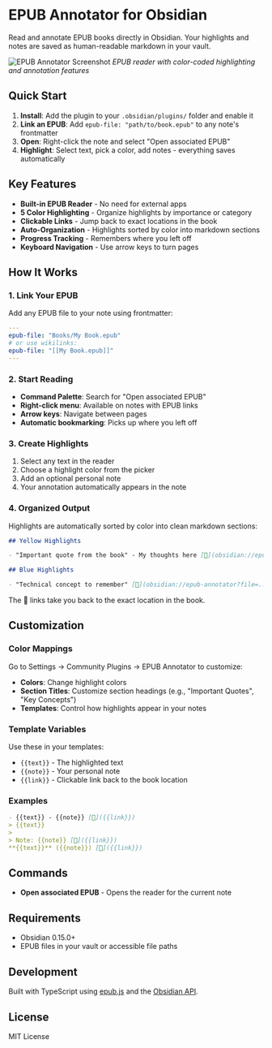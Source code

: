 # EPUB Annotator for Obsidian

Read and annotate EPUB books directly in Obsidian. Your highlights and notes are saved as human-readable markdown in your vault.

![EPUB Annotator Screenshot](screenshot-placeholder.png)
*EPUB reader with color-coded highlighting and annotation features*

## Quick Start

1. **Install**: Add the plugin to your `.obsidian/plugins/` folder and enable it
2. **Link an EPUB**: Add `epub-file: "path/to/book.epub"` to any note's frontmatter
3. **Open**: Right-click the note and select "Open associated EPUB"
4. **Highlight**: Select text, pick a color, add notes - everything saves automatically

## Key Features

- **Built-in EPUB Reader** - No need for external apps
- **5 Color Highlighting** - Organize highlights by importance or category  
- **Clickable Links** - Jump back to exact locations in the book
- **Auto-Organization** - Highlights sorted by color into markdown sections
- **Progress Tracking** - Remembers where you left off
- **Keyboard Navigation** - Use arrow keys to turn pages

## How It Works

### 1. Link Your EPUB

Add any EPUB file to your note using frontmatter:

```yaml
---
epub-file: "Books/My Book.epub"
# or use wikilinks:
epub-file: "[[My Book.epub]]"
---
```

### 2. Start Reading

- **Command Palette**: Search for "Open associated EPUB"
- **Right-click menu**: Available on notes with EPUB links
- **Arrow keys**: Navigate between pages
- **Automatic bookmarking**: Picks up where you left off

### 3. Create Highlights

1. Select any text in the reader
2. Choose a highlight color from the picker
3. Add an optional personal note
4. Your annotation automatically appears in the note

### 4. Organized Output

Highlights are automatically sorted by color into clean markdown sections:

```markdown
## Yellow Highlights

- "Important quote from the book" - My thoughts here [📖](obsidian://epub-annotator?file=...)

## Blue Highlights  

- "Technical concept to remember" [📖](obsidian://epub-annotator?file=...)
```

The 📖 links take you back to the exact location in the book.

## Customization

### Color Mappings

Go to Settings → Community Plugins → EPUB Annotator to customize:

- **Colors**: Change highlight colors
- **Section Titles**: Customize section headings (e.g., "Important Quotes", "Key Concepts")
- **Templates**: Control how highlights appear in your notes

### Template Variables

Use these in your templates:
- `{{text}}` - The highlighted text
- `{{note}}` - Your personal note  
- `{{link}}` - Clickable link back to the book location

### Examples

```markdown
- {{text}} - {{note}} [📖]({{link}})
> {{text}}
> 
> Note: {{note}} [🔗]({{link}})
**{{text}}** ({{note}}) [📖]({{link}})
```

## Commands

- **Open associated EPUB** - Opens the reader for the current note

## Requirements

- Obsidian 0.15.0+
- EPUB files in your vault or accessible file paths

## Development

Built with TypeScript using [epub.js](http://epubjs.org/) and the [Obsidian API](https://docs.obsidian.md/Reference/TypeScript+API/Reference).

## License

MIT License
